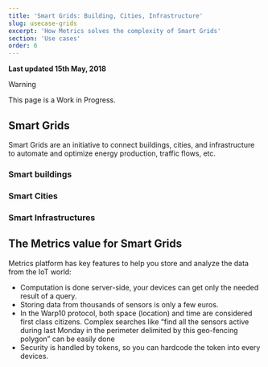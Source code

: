 ```yaml
---
title: 'Smart Grids: Building, Cities, Infrastructure'
slug: usecase-grids
excerpt: 'How Metrics solves the complexity of Smart Grids'
section: 'Use cases'
order: 6
---
```


**Last updated 15th May, 2018**

> [!warning]
>
> This page is a Work in Progress.
> 


## Smart Grids
Smart Grids are an initiative to connect buildings, cities, and infrastructure to automate and optimize energy production, traffic flows, etc.


### Smart buildings

### Smart Cities

### Smart Infrastructures

## The Metrics value for Smart Grids

Metrics platform has key features to help you store and analyze the data from the IoT world:

- Computation is done server-side, your devices can get only the needed result of a query.
- Storing data from thousands of sensors is only a few euros.
- In the Warp10 protocol, both space (location) and time are considered first class citizens. Complex searches like “find all the sensors active during last Monday in the perimeter delimited by this geo-fencing polygon” can be easily done
- Security is handled by tokens, so you can hardcode the token into every devices.